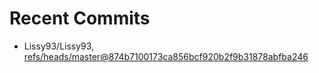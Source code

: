 # Recent Commits

<!-- START gadpp -->
- Lissy93/Lissy93, [refs/heads/master@874b7100173ca856bcf920b2f9b31878abfba246](https://github.com/Lissy93/Lissy93/commit/874b7100173ca856bcf920b2f9b31878abfba246)

